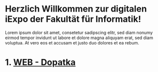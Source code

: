 # Herzlich Willkommen zur digitalen iExpo der Fakultät für Informatik! 

Lorem ipsum dolor sit amet, consetetur sadipscing elitr, sed diam nonumy eirmod tempor invidunt ut labore et dolore magna aliquyam erat, sed diam voluptua. At vero eos et accusam et justo duo dolores et ea rebum. 

# 1. [WEB - Dopatka](https://iexpo-ss21.github.io/iexpo-ss21/web-menu/)